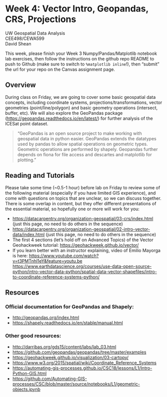 # Week 4: Vector Intro, Geopandas, CRS, Projections

UW Geospatial Data Analysis  
CEE498/CEWA599  
David Shean  

This week, please finish your Week 3 Numpy/Pandas/Matplotlib notebook lab exercises, then follow the instructions on the github repo README to push to Github (make sure to switch to `%matplotlib inline`!), then “submit” the url for your repo on the Canvas assignment page.

## Overview
During class on Friday, we are going to cover some basic geospatial data concepts, including coordinate systems, projections/transformations, vector geometries (point/line/polygon) and basic geometry operations (intersect, buffer, etc). We will also explore the GeoPandas package (https://geopandas.readthedocs.io/en/latest/) for further analysis of the ICESat point dataset.

>“GeoPandas is an open source project to make working with geospatial data in python easier. GeoPandas extends the datatypes used by pandas to allow spatial operations on geometric types. Geometric operations are performed by shapely. Geopandas further depends on fiona for file access and descartes and matplotlib for plotting.”

## Reading and Tutorials
Please take some time (~0.5-1 hour) before lab on Friday to review some of the following material (especially if you have limited GIS experience), and come with questions on topics that are unclear, so we can discuss together.  There is some overlap in content, but they offer different presentations of the essential material, so hopefully one or more will work for you:

* https://datacarpentry.org/organization-geospatial/03-crs/index.html (just this page, no need to do others in the sequence)
* https://datacarpentry.org/organization-geospatial/02-intro-vector-data/index.html (just this page, no need to do others in the sequence)
* The first 4 sections (let’s hold off on Advanced Topics) of the Vector Geohackweek tutorial: https://geohackweek.github.io/vector/
* If you learn better with an instructor explaining, video of Emilio Mayorga is here: https://www.youtube.com/watch?v=t3PMTnhl1eY&feature=youtu.be
https://www.earthdatascience.org/courses/use-data-open-source-python/intro-vector-data-python/spatial-data-vector-shapefiles/intro-to-coordinate-reference-systems-python/

## Resources

### Official documentation for GeoPandas and Shapely:
* http://geopandas.org/index.html
* https://shapely.readthedocs.io/en/stable/manual.html

### Other good resources:
* http://darribas.org/gds15/content/labs/lab_03.html
* https://github.com/geopandas/geopandas/tree/master/examples
* https://geohackweek.github.io/visualization/03-cartopy/
* https://www.w3.org/2015/spatial/wiki/Coordinate_Reference_Systems
* https://automating-gis-processes.github.io/CSC18/lessons/L1/Intro-Python-GIS.html
* https://github.com/Automating-GIS-processes/CSC/blob/master/source/notebooks/L1/geometric-objects.ipynb


